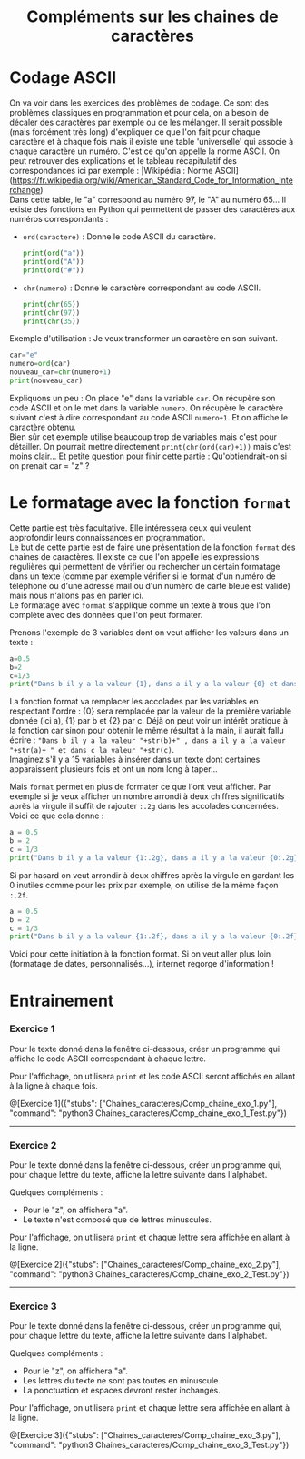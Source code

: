 <h1> <center>Compléments sur les chaines de caractères</center></h1>

# Codage ASCII

On va voir dans les exercices des problèmes de codage. Ce sont des problèmes classiques en programmation et pour cela, on a besoin de décaler des caractères par exemple ou de les mélanger. Il serait possible (mais forcément très long) d'expliquer ce que l'on fait pour chaque caractère et à chaque fois mais il existe une table 'universelle' qui associe à chaque caractère un numéro. C'est ce qu'on appelle la norme ASCII. On peut retrouver des explications et le tableau récapitulatif des correspondances ici par exemple : |Wikipédia : Norme ASCII](https://fr.wikipedia.org/wiki/American_Standard_Code_for_Information_Interchange)  
Dans cette table, le "a" correspond au numéro 97, le "A" au numéro 65...
Il existe des fonctions en Python qui permettent de passer des caractères aux numéros correspondants :
+ `ord(caractere)` : Donne le code ASCII du caractère.
  ```python runnable
  print(ord("a"))
  print(ord("A"))
  print(ord("#"))
  ```

+ `chr(numero)` : Donne le caractère correspondant au code ASCII.
  ```python runnable
  print(chr(65))
  print(chr(97))
  print(chr(35))
  ```
  
Exemple d'utilisation : Je veux transformer un caractère en son suivant.
```python runnable
car="e"
numero=ord(car)
nouveau_car=chr(numero+1)
print(nouveau_car)
```
Expliquons un peu : On place "e" dans la variable `car`. On récupère son code ASCII et on le met dans la variable `numero`. On récupère le caractère suivant c'est à dire correspondant au code ASCII `numero+1`. Et on affiche le  caractère obtenu.  
Bien sûr cet exemple utilise beaucoup trop de variables mais c'est pour détailler. On pourrait mettre directement `print(chr(ord(car)+1))` mais c'est moins clair... Et petite question pour finir cette partie : Qu'obtiendrait-on si on prenait car = "z" ?

# Le formatage avec la fonction `format`

Cette partie est très facultative. Elle intéressera ceux qui veulent approfondir leurs connaissances en programmation.  
Le but de cette partie est de faire une présentation de la fonction `format`  des chaines de caractères. Il existe ce que l'on appelle les expressions régulières qui permettent de vérifier ou rechercher un certain formatage dans un texte (comme par exemple vérifier si le format d'un numéro de téléphone ou d'une adresse mail ou d'un numéro de carte bleue est valide) mais nous n'allons pas en parler ici.  
Le formatage avec `format` s'applique comme un texte à trous que l'on complète avec des données que l'on peut formater. 

Prenons l'exemple de 3 variables dont on veut afficher les valeurs dans un texte :
```python runnable
a=0.5
b=2
c=1/3
print("Dans b il y a la valeur {1}, dans a il y a la valeur {0} et dans c la valeur {2}".format(a,b,c))
```
La fonction format va remplacer les accolades par les variables en respectant l'ordre : {0} sera remplacée par la valeur de la première variable donnée (ici a), {1} par b et {2} par c. Déjà on peut voir un intérêt pratique à la fonction car sinon pour obtenir le même résultat à la main, il aurait fallu écrire :
`"Dans b il y a la valeur "+str(b)+" , dans a il y a la valeur "+str(a)+ " et dans c la valeur "+str(c)`.  
Imaginez s'il y a 15 variables à insérer dans un texte dont certaines apparaissent plusieurs fois et ont un nom long à taper...

Mais `format` permet en plus de formater ce que l'ont veut afficher. Par exemple si je veux afficher un nombre arrondi à deux chiffres significatifs après la virgule il suffit de rajouter `:.2g` dans les accolades concernées. Voici ce que cela donne :
```python runnable
a = 0.5
b = 2
c = 1/3
print("Dans b il y a la valeur {1:.2g}, dans a il y a la valeur {0:.2g} et dans c la valeur {2:.2g}".format(a,b,c))
```

Si par hasard on veut arrondir à deux chiffres après la virgule en gardant les 0 inutiles comme pour les prix par exemple, on utilise de la même façon `:.2f`.
```python runnable
a = 0.5
b = 2
c = 1/3
print("Dans b il y a la valeur {1:.2f}, dans a il y a la valeur {0:.2f} et dans c la valeur {2:.2f}".format(a,b,c))
```

Voici pour cette initiation à la fonction format. Si on veut aller plus loin (formatage de dates, personnalisés...), internet regorge d'information !

# Entrainement 

### Exercice 1

Pour le texte donné dans la fenêtre ci-dessous, créer un programme qui affiche le code ASCII correspondant à chaque lettre.

Pour l'affichage, on utilisera `print` et les code ASCII seront affichés en allant à la ligne à chaque fois.

@[Exercice 1]({"stubs": ["Chaines_caracteres/Comp_chaine_exo_1.py"], "command": "python3 Chaines_caracteres/Comp_chaine_exo_1_Test.py"})

---

### Exercice 2

Pour le texte donné dans la fenêtre ci-dessous, créer un programme qui, pour chaque lettre du texte, affiche la lettre suivante dans l'alphabet. 

Quelques compléments : 
+ Pour le "z", on affichera "a". 
+ Le texte n'est composé que de lettres minuscules.

Pour l'affichage, on utilisera `print` et chaque lettre sera affichée en allant à la ligne.

@[Exercice 2]({"stubs": ["Chaines_caracteres/Comp_chaine_exo_2.py"], "command": "python3 Chaines_caracteres/Comp_chaine_exo_2_Test.py"})

---

### Exercice 3

Pour le texte donné dans la fenêtre ci-dessous, créer un programme qui, pour chaque lettre du texte, affiche la lettre suivante dans l'alphabet. 

Quelques compléments : 
+ Pour le "z", on affichera "a". 
+ Les lettres du texte ne sont pas toutes en minuscule.
+ La ponctuation et espaces devront rester inchangés.

Pour l'affichage, on utilisera `print` et chaque lettre sera affichée en allant à la ligne.

@[Exercice 3]({"stubs": ["Chaines_caracteres/Comp_chaine_exo_3.py"], "command": "python3 Chaines_caracteres/Comp_chaine_exo_3_Test.py"})
